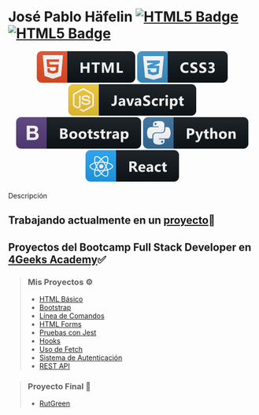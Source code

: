 # José Pablo Häfelin <a href = "mailto:josepablo.hafelin@gmail.com"><img width = 50px height = 50px src="https://upload.wikimedia.org/wikipedia/commons/thumb/8/8c/Gmail_Icon_%282013-2020%29.svg/768px-Gmail_Icon_%282013-2020%29.svg.png" alt="HTML5 Badge"></a> <a href = "https://www.linkedin.com/in/jose-pablo-hafelin/"><img width = 50px height = 50px src="https://play-lh.googleusercontent.com/kMofEFLjobZy_bCuaiDogzBcUT-dz3BBbOrIEjJ-hqOabjK8ieuevGe6wlTD15QzOqw=w240-h480-rw" alt="HTML5 Badge"></a>


<div align="center">
<img src="https://raw.githubusercontent.com/MikeCodesDotNET/ColoredBadges/4a38660afb7be89a6032218589b4454a1285c7f8/svg/dev/languages/html.svg" alt="HTML5 Badge" style="max-width: 100%;">
<img src="https://raw.githubusercontent.com/MikeCodesDotNET/ColoredBadges/4a38660afb7be89a6032218589b4454a1285c7f8/svg/dev/languages/css3.svg" alt="CSS3 Badge" style="max-width: 100%;">
<img src="https://raw.githubusercontent.com/MikeCodesDotNET/ColoredBadges/4a38660afb7be89a6032218589b4454a1285c7f8/svg/dev/languages/js.svg" alt="JavaScript Badge" style="max-width: 100%;">
<img src="https://raw.githubusercontent.com/MikeCodesDotNET/ColoredBadges/4a38660afb7be89a6032218589b4454a1285c7f8/svg/dev/frameworks/bootstrap.svg" alt="Bootstrap Badge" style="max-width: 100%;">
<img src="https://raw.githubusercontent.com/MikeCodesDotNET/ColoredBadges/4a38660afb7be89a6032218589b4454a1285c7f8/svg/dev/languages/python.svg" alt="Python Badge" style="max-width: 100%;">
<img src="https://raw.githubusercontent.com/MikeCodesDotNET/ColoredBadges/4a38660afb7be89a6032218589b4454a1285c7f8/svg/dev/frameworks/react.svg" style="max-width: 100%;">
</div>
<br/>
Descripción


## Trabajando actualmente en un [proyecto](https://github.com/jphafelin/botsjph)💪



## Proyectos del Bootcamp Full Stack Developer en [4Geeks Academy](https://4geeks.com/)✅
> ### Mis Proyectos ⚙
> * [HTML Básico](#)
> * [Bootstrap](https://github.com/jphafelin/Instagram-Feed-with-Bootstrap)
> * [Línea de Comandos](https://github.com/jphafelin/comand-line)
> * [HTML Forms](https://github.com/jphafelin/HTML-Forms)
> * [Pruebas con Jest](https://github.com/jphafelin/first-unit-test-with-jest)
> * [Hooks](https://github.com/jphafelin/Todolist-Application-Using-React)
> * [Uso de Fetch](https://github.com/jphafelin/Todolist-Application-Using-React-and-Fetch)
> * [Sistema de Autenticación](https://github.com/jphafelin/Sistema-de-Autenticaci-n-con-Python-Flask-y-React.js)
> * [REST API](https://github.com/jphafelin/Build-a-StarWars-REST-API)

> ### Proyecto Final 🏁
> * [RutGreen](https://github.com/jphafelin/Rut-Green)




